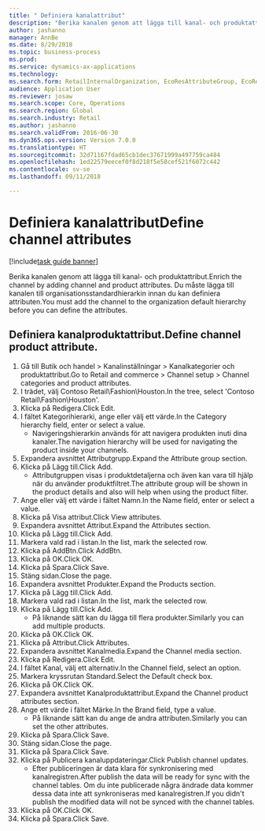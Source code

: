 ```yaml
--- 
title: " Definiera kanalattribut"
description: "Berika kanalen genom att lägga till kanal- och produktattribut."
author: jashanno
manager: AnnBe
ms.date: 8/29/2018
ms.topic: business-process
ms.prod: 
ms.service: dynamics-ax-applications
ms.technology: 
ms.search.form: RetailInternalOrganization, EcoResAttributeGroup, EcoResAttributeGroupAttribute, RetailAddChannelItems, RetailCatalogProductAttributeValue, RetailMedia
audience: Application User
ms.reviewer: josaw
ms.search.scope: Core, Operations
ms.search.region: Global
ms.search.industry: Retail
ms.author: jashanno
ms.search.validFrom: 2016-06-30
ms.dyn365.ops.version: Version 7.0.0
ms.translationtype: HT
ms.sourcegitcommit: 32d71167fdad65cb1dec37671999a497759ca484
ms.openlocfilehash: 1ed22579eecef0f8d218f5e58cef521f6072c442
ms.contentlocale: sv-se
ms.lasthandoff: 09/11/2018

---
```

# <a name="define-channel-attributes"></a><span data-ttu-id="12919-103"> Definiera kanalattribut</span><span class="sxs-lookup"><span data-stu-id="12919-103">Define channel attributes</span></span>

[!include[task guide banner](../includes/task-guide-banner.md)]

<span data-ttu-id="12919-104">Berika kanalen genom att lägga till kanal- och produktattribut.</span><span class="sxs-lookup"><span data-stu-id="12919-104">Enrich the channel by adding channel and product attributes.</span></span> <span data-ttu-id="12919-105">Du måste lägga till kanalen till organisationsstandardhierarkin innan du kan definiera attributen.</span><span class="sxs-lookup"><span data-stu-id="12919-105">You must add the channel to the organization default hierarchy before you can define the attributes.</span></span>


## <a name="define-channel-product-attribute"></a><span data-ttu-id="12919-106">Definiera kanalproduktattribut.</span><span class="sxs-lookup"><span data-stu-id="12919-106">Define channel product attribute.</span></span>
1. <span data-ttu-id="12919-107">Gå till Butik och handel > Kanalinställningar > Kanalkategorier och produktattribut.</span><span class="sxs-lookup"><span data-stu-id="12919-107">Go to Retail and commerce > Channel setup > Channel categories and product attributes.</span></span>
2. <span data-ttu-id="12919-108">I trädet, välj Contoso Retail\Fashion\Houston.</span><span class="sxs-lookup"><span data-stu-id="12919-108">In the tree, select 'Contoso Retail\Fashion\Houston'.</span></span>
3. <span data-ttu-id="12919-109">Klicka på Redigera.</span><span class="sxs-lookup"><span data-stu-id="12919-109">Click Edit.</span></span>
4. <span data-ttu-id="12919-110">I fältet Kategorihierarki, ange eller välj ett värde.</span><span class="sxs-lookup"><span data-stu-id="12919-110">In the Category hierarchy field, enter or select a value.</span></span>
    * <span data-ttu-id="12919-111">Navigeringshierarkin används för att navigera produkten inuti dina kanaler.</span><span class="sxs-lookup"><span data-stu-id="12919-111">The navigation hierarchy will be used for navigating the product inside your channels.</span></span>  
5. <span data-ttu-id="12919-112">Expandera avsnittet Attributgrupp.</span><span class="sxs-lookup"><span data-stu-id="12919-112">Expand the Attribute group section.</span></span>
6. <span data-ttu-id="12919-113">Klicka på Lägg till.</span><span class="sxs-lookup"><span data-stu-id="12919-113">Click Add.</span></span>
    * <span data-ttu-id="12919-114">Attributgruppen visas i produktdetaljerna och även kan vara till hjälp när du använder produktfiltret.</span><span class="sxs-lookup"><span data-stu-id="12919-114">The attribute group will be shown in the product details and also will help when using the product filter.</span></span>  
7. <span data-ttu-id="12919-115">Ange eller välj ett värde i fältet Namn.</span><span class="sxs-lookup"><span data-stu-id="12919-115">In the Name field, enter or select a value.</span></span>
8. <span data-ttu-id="12919-116">Klicka på Visa attribut.</span><span class="sxs-lookup"><span data-stu-id="12919-116">Click View attributes.</span></span>
9. <span data-ttu-id="12919-117">Expandera avsnittet Attribut.</span><span class="sxs-lookup"><span data-stu-id="12919-117">Expand the Attributes section.</span></span>
10. <span data-ttu-id="12919-118">Klicka på Lägg till.</span><span class="sxs-lookup"><span data-stu-id="12919-118">Click Add.</span></span>
11. <span data-ttu-id="12919-119">Markera vald rad i listan.</span><span class="sxs-lookup"><span data-stu-id="12919-119">In the list, mark the selected row.</span></span>
12. <span data-ttu-id="12919-120">Klicka på AddBtn.</span><span class="sxs-lookup"><span data-stu-id="12919-120">Click AddBtn.</span></span>
13. <span data-ttu-id="12919-121">Klicka på OK.</span><span class="sxs-lookup"><span data-stu-id="12919-121">Click OK.</span></span>
14. <span data-ttu-id="12919-122">Klicka på Spara.</span><span class="sxs-lookup"><span data-stu-id="12919-122">Click Save.</span></span>
15. <span data-ttu-id="12919-123">Stäng sidan.</span><span class="sxs-lookup"><span data-stu-id="12919-123">Close the page.</span></span>
16. <span data-ttu-id="12919-124">Expandera avsnittet Produkter.</span><span class="sxs-lookup"><span data-stu-id="12919-124">Expand the Products section.</span></span>
17. <span data-ttu-id="12919-125">Klicka på Lägg till.</span><span class="sxs-lookup"><span data-stu-id="12919-125">Click Add.</span></span>
18. <span data-ttu-id="12919-126">Markera vald rad i listan.</span><span class="sxs-lookup"><span data-stu-id="12919-126">In the list, mark the selected row.</span></span>
19. <span data-ttu-id="12919-127">Klicka på Lägg till.</span><span class="sxs-lookup"><span data-stu-id="12919-127">Click Add.</span></span>
    * <span data-ttu-id="12919-128">På liknande sätt kan du lägga till flera produkter.</span><span class="sxs-lookup"><span data-stu-id="12919-128">Similarly you can add multiple products.</span></span>  
20. <span data-ttu-id="12919-129">Klicka på OK.</span><span class="sxs-lookup"><span data-stu-id="12919-129">Click OK.</span></span>
21. <span data-ttu-id="12919-130">Klicka på Attribut.</span><span class="sxs-lookup"><span data-stu-id="12919-130">Click Attributes.</span></span>
22. <span data-ttu-id="12919-131">Expandera avsnittet Kanalmedia.</span><span class="sxs-lookup"><span data-stu-id="12919-131">Expand the Channel media section.</span></span>
23. <span data-ttu-id="12919-132">Klicka på Redigera.</span><span class="sxs-lookup"><span data-stu-id="12919-132">Click Edit.</span></span>
24. <span data-ttu-id="12919-133">I fältet Kanal, välj ett alternativ.</span><span class="sxs-lookup"><span data-stu-id="12919-133">In the Channel field, select an option.</span></span>
25. <span data-ttu-id="12919-134">Markera kryssrutan Standard.</span><span class="sxs-lookup"><span data-stu-id="12919-134">Select the Default check box.</span></span>
26. <span data-ttu-id="12919-135">Klicka på OK.</span><span class="sxs-lookup"><span data-stu-id="12919-135">Click OK.</span></span>
27. <span data-ttu-id="12919-136">Expandera avsnittet Kanalproduktattribut.</span><span class="sxs-lookup"><span data-stu-id="12919-136">Expand the Channel product attributes section.</span></span>
28. <span data-ttu-id="12919-137">Ange ett värde i fältet Märke.</span><span class="sxs-lookup"><span data-stu-id="12919-137">In the Brand field, type a value.</span></span>
    * <span data-ttu-id="12919-138">På liknande sätt kan du ange de andra attributen.</span><span class="sxs-lookup"><span data-stu-id="12919-138">Similarly you can set the other attributes.</span></span>  
29. <span data-ttu-id="12919-139">Klicka på Spara.</span><span class="sxs-lookup"><span data-stu-id="12919-139">Click Save.</span></span>
30. <span data-ttu-id="12919-140">Stäng sidan.</span><span class="sxs-lookup"><span data-stu-id="12919-140">Close the page.</span></span>
31. <span data-ttu-id="12919-141">Klicka på Spara.</span><span class="sxs-lookup"><span data-stu-id="12919-141">Click Save.</span></span>
32. <span data-ttu-id="12919-142">Klicka på Publicera kanaluppdateringar.</span><span class="sxs-lookup"><span data-stu-id="12919-142">Click Publish channel updates.</span></span>
    * <span data-ttu-id="12919-143">Efter publiceringen är data klara för synkronisering med kanalregistren.</span><span class="sxs-lookup"><span data-stu-id="12919-143">After publish the data will be ready for sync with the channel tables.</span></span> <span data-ttu-id="12919-144">Om du inte publicerade några ändrade data kommer dessa data inte att synkroniseras med kanalregistren.</span><span class="sxs-lookup"><span data-stu-id="12919-144">If you didn't publish the modified data will not be synced with the channel tables.</span></span>  
33. <span data-ttu-id="12919-145">Klicka på OK.</span><span class="sxs-lookup"><span data-stu-id="12919-145">Click OK.</span></span>
34. <span data-ttu-id="12919-146">Klicka på Spara.</span><span class="sxs-lookup"><span data-stu-id="12919-146">Click Save.</span></span>


